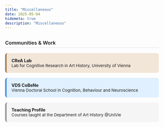 ```yaml
---
title: "Miscellaneous"
date: 2025-05-04
hidemeta: true
description: "Miscellaneous"
---
```


<div style="margin-top: 2rem; margin-bottom: 1rem;">
  <h3 style="font-weight: 600; border-bottom: 2px solid #eee; padding-bottom: 0.3em;">Communities & Work</h3>
</div>

<div style="display: flex; flex-direction: column; gap: 1rem;">

  <a href="https://crea.univie.ac.at/" target="_blank" style="text-decoration: none; color: inherit;">
    <div style="padding: 1rem; border-radius: 8px; background-color: #f2e6d9; border-left: 5px solid #a67c52;">
      <strong>CReA Lab</strong><br>
      <span style="font-size: 0.95em;">Lab for Cognitive Research in Art History, University of Vienna</span>
    </div>
  </a>

  <a href="https://vds-cobene.univie.ac.at/" target="_blank" style="text-decoration: none; color: inherit;">
    <div style="padding: 1rem; border-radius: 8px; background-color: #e0f0ff; border-left: 5px solid #4a90e2;">
      <strong>VDS CoBeNe</strong><br>
      <span style="font-size: 0.95em;">Vienna Doctoral School in Cognition, Behaviour and Neuroscience</span>
    </div>
  </a>

  <a href="https://ufind.univie.ac.at/en/person.html?id=1012161/" target="_blank" style="text-decoration: none; color: inherit;">
    <div style="padding: 1rem; border-radius: 8px; background-color: #f5f5f5; border-left: 5px solid #999;">
      <strong>Teaching Profile</strong><br>
      <span style="font-size: 0.95em;">Courses taught at the Department of Art History @UniVie</span>
    </div>
  </a>

</div>
